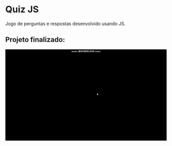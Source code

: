 # Quiz JS
Jogo de perguntas e respostas desenvolvido usando JS. 

## Projeto finalizado:

![Output sample](https://github.com/RanielyFreitas/Quiz-JS/blob/master/quiz%20js.gif)
